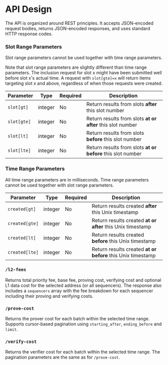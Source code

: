 # API Design
The API is organized around REST principles. It accepts JSON-encoded request bodies, returns JSON-encoded responses, and uses standard HTTP response codes.

### Slot Range Parameters

Slot range parameters cannot be used together with time range parameters.

Note that slot range parameters are slightly different than time range parameters. The inclusion request for slot x might have been submitted well before slot x's actual time. A request with `slot[gte]=x` will return items targeting slot x and above, regardless of when those requests were created.

| Parameter   | Type    | Required | Description                                                 |
| ----------- | ------- | -------- | ----------------------------------------------------------- |
| `slot[gt]`  | integer | No       | Return results from slots **after** this slot number        |
| `slot[gte]` | integer | No       | Return results from slots **at or after** this slot number  |
| `slot[lt]`  | integer | No       | Return results from slots **before** this slot number       |
| `slot[lte]` | integer | No       | Return results from slots **at or before** this slot number |

### Time Range Parameters

All time range parameters are in milliseconds. Time range parameters cannot be used together with slot range parameters.

| Parameter      | Type    | Required | Description                                                 |
| -------------- | ------- | -------- | ----------------------------------------------------------- |
| `created[gt]`  | integer | No       | Return results created **after** this Unix timestamp        |
| `created[gte]` | integer | No       | Return results created **at or after** this Unix timestamp  |
| `created[lt]`  | integer | No       | Return results created **before** this Unix timestamp       |
| `created[lte]` | integer | No       | Return results created **at or before** this Unix timestamp |

### `/l2-fees`

Returns total priority fee, base fee, proving cost, verifying cost and optional L1 data cost for the selected address (or all sequencers). The response also includes a `sequencers` array with the fee breakdown for each sequencer including their proving and verifying costs.

### `/prove-cost`

Returns the prover cost for each batch within the selected time range. Supports cursor-based pagination using `starting_after`, `ending_before` and `limit`.

### `/verify-cost`

Returns the verifier cost for each batch within the selected time range. The pagination parameters are the same as for `/prove-cost`.
